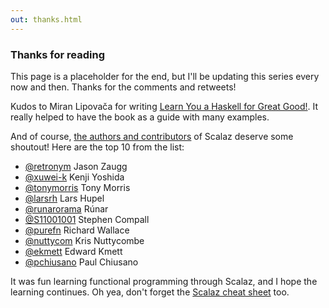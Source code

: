 ```yaml
---
out: thanks.html
---
```


  [1]: https://github.com/scalaz/scalaz/graphs/contributors
  [retronym]: https://github.com/retronym
  [xuwei-k]: https://github.com/xuwei-k
  [tonymorris]: https://github.com/tonymorris
  [larsrh]: https://github.com/larsrh
  [runarorama]: https://github.com/runarorama
  [S11001001]: https://github.com/S11001001
  [purefn]: https://github.com/purefn
  [nuttycom]: https://github.com/nuttycom
  [ekmett]: https://github.com/ekmett
  [pchiusano]: https://github.com/pchiusano

### Thanks for reading

This page is a placeholder for the end, but I'll be updating this series every now and then. Thanks for the comments and retweets!

Kudos to Miran Lipovača for writing [Learn You a Haskell for Great Good!](http://learnyouahaskell.com/). It really helped to have the book as a guide with many examples.

And of course, [the authors and contributors][1] of Scalaz deserve some shoutout! Here are the top 10 from the list:

- [@retronym][retronym] Jason Zaugg
- [@xuwei-k][xuwei-k] Kenji Yoshida
- [@tonymorris][tonymorris] Tony Morris
- [@larsrh][larsrh] Lars Hupel
- [@runarorama][runarorama] Rúnar
- [@S11001001][S11001001] Stephen Compall
- [@purefn][purefn] Richard Wallace
- [@nuttycom][nuttycom] Kris Nuttycombe
- [@ekmett][ekmett] Edward Kmett
- [@pchiusano][pchiusano] Paul Chiusano

It was fun learning functional programming through Scalaz, and I hope the learning continues. Oh yea, don't forget the [Scalaz cheat sheet](http://eed3si9n.com/scalaz-cheat-sheet) too.
